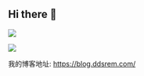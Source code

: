 ## Hi there 👋

![](https://github-readme-stats.vercel.app/api?username=DDS-ALL)

![](https://github-readme-stats.vercel.app/api?username=DDSRem)

我的博客地址: https://blog.ddsrem.com/

